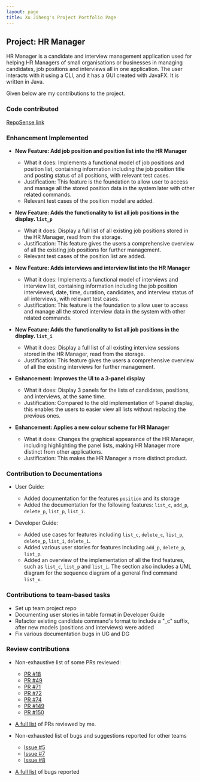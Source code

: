 ```yaml
---
layout: page
title: Xu Jiheng's Project Portfolio Page
---
```


## Project: HR Manager

HR Manager is a candidate and interview management application used for helping HR Managers of small organisations
or businesses in managing candidates, job positions and interviews all in one application.
The user interacts with it using a CLI, and it has a GUI created with JavaFX. It is written in Java.

Given below are my contributions to the project.

### Code contributed

[RepoSense link](https://nus-cs2103-ay2122s1.github.io/tp-dashboard/#breakdown=true&search=jeffzincatz)

### Enhancement Implemented

* **New Feature: Add job position and position list into the HR Manager**
  * What it does: Implements a functional model of job positions and position list, containing information including the job position title and posting status of all positions, with relevant test cases.
  * Justification: This feature is the foundation to allow user to access and manage all the stored position data in the system later with other related commands.
  * Relevant test cases of the position model are added.

* **New Feature: Adds the functionality to list all job positions in the display. `list_p`**
    * What it does: Display a full list of all existing job positions stored in the HR Manager, read from the storage.
    * Justification: This feature gives the users a comprehensive overview of all the existing job positions for further management.
    * Relevant test cases of the position list are added.

* **New Feature: Adds interviews and interview list into the HR Manager**
  * What it does: Implements a functional model of interviews and interview list, containing information including the job position interviewed, date, time, duration, candidates, and interview status of all interviews, with relevant test cases.
  * Justification: This feature is the foundation to allow user to access and manage all the stored interview data in the system with other related commands.

* **New Feature: Adds the functionality to list all job positions in the display. `list_i`**
    * What it does: Display a full list of all existing interview sessions stored in the HR Manager, read from the storage.
    * Justification: This feature gives the users a comprehensive overview of all the existing interviews for further management.

* **Enhancement: Improves the UI to a 3-panel display**
  * What it does: Display 3 panels for the lists of candidates, positions, and interviews, at the same time.
  * Justification: Compared to the old implementation of 1-panel display, this enables the users to easier view all lists without replacing the previous ones.

* **Enhancement: Applies a new colour scheme for HR Manager**
  * What it does: Changes the graphical appearance of the HR Manager, including highlighting the panel lists, making HR Manager more distinct from other applications.
  * Justification: This makes the HR Manager a more distinct product.

### Contribution to Documentations

* User Guide:
  * Added documentation for the features `position` and its storage
  * Added the documentation for the following features: `list_c`, `add_p`, `delete_p`, `list_p`, `list_i`.

* Developer Guide:
  * Added use cases for features including `list_c`, `delete_c`, `list_p`, `delete_p`, `list_i`, `delete_i`.
  * Added various user stories for features including `add_p`, `delete_p`, `list_p`.
  * Added an overview of the implementation of all the find features, such as `list_c`, `list_p` and `list_i`. The section also includes a UML diagram for the sequence diagram of a general find command `list_x`.

### Contributions to team-based tasks

* Set up team project repo
* Documenting user stories in table format in Developer Guide
* Refactor existing candidate command's format to include a "_c" suffix, after new models (positions and interviews) were added
* Fix various documentation bugs in UG and DG

### Review contributions
* Non-exhaustive list of some PRs reviewed:
  * [PR #18](https://github.com/AY2122S1-CS2103T-W13-1/tp/pull/18)
  * [PR #49](https://github.com/AY2122S1-CS2103T-W13-1/tp/pull/49)
  * [PR #71](https://github.com/AY2122S1-CS2103T-W13-1/tp/pull/71)
  * [PR #72](https://github.com/AY2122S1-CS2103T-W13-1/tp/pull/72)
  * [PR #74](https://github.com/AY2122S1-CS2103T-W13-1/tp/pull/74)
  * [PR #149](https://github.com/AY2122S1-CS2103T-W13-1/tp/pull/149)
  * [PR #150](https://github.com/AY2122S1-CS2103T-W13-1/tp/pull/150)

* [A full list](https://github.com/AY2122S1-CS2103T-W13-1/tp/pulls?q=is%3Apr+is%3Aclosed+reviewed-by%3Ajeffzincatz)
of PRs reviewed by me.

* Non-exhausted list of bugs and suggestions reported for other teams
  * [Issue #5](https://github.com/JeffZincatz/ped/issues/5)
  * [Issue #7](https://github.com/JeffZincatz/ped/issues/7)
  * [Issue #8](https://github.com/JeffZincatz/ped/issues/8)

* [A full list](https://github.com/JeffZincatz/ped/issues) of bugs reported
